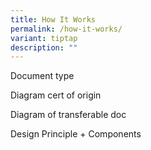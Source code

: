 ```yaml
---
title: How It Works
permalink: /how-it-works/
variant: tiptap
description: ""
---
```

<p></p>
<p>Document type</p>
<p></p>
<p>Diagram cert of origin</p>
<p></p>
<p>Diagram of transferable doc</p>
<p></p>
<p></p>
<p>Design Principle + Components</p>
<p></p>
<p></p>
<p></p>